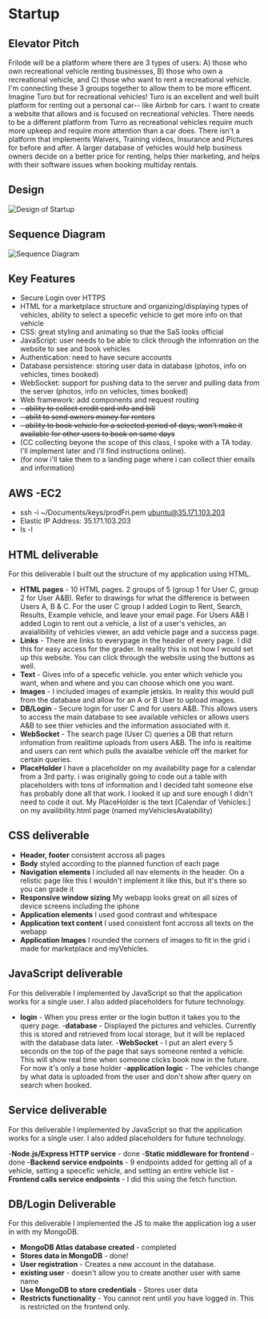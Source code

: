 # Startup
## Elevator Pitch
Frilode will be a platform where there are 3 types of users: A) those who own recreational vehicle renting businesses, B) those who own a recreational vehicle, and C) those who want to rent a recreational vehicle. I'm connecting these 3 groups together to allow them to be more efficent. Imagine Turo but for recreational vehicles! Turo is an excellent and well built platform for renting out a personal car-- like Airbnb for cars. I want to create a website that allows and is focused on recreational vehicles. There needs to be a different platform from Turro as recreational vehicles require much more upkeep and require more attention than a car does. There isn't a platform that implements Waivers, Training videos, Insurance and Pictures for before and after. A larger database of vehicles would help business owners decide on a better price for renting, helps thier marketing, and helps with their software issues when booking multiday rentals.

## Design
![Design of Startup](sketches/Design-1.jpg)
## Sequence Diagram
![Sequence Diagram](sketches/sequenceDiagram-1.jpg)

## Key Features
- Secure Login over HTTPS
- HTML for a marketplace structure and organizing/displaying types of vehicles, ability to select a specefic vehicle to get more info on that vehicle
- CSS: great styling and animating so that the SaS looks official
- JavaScript: user needs to be able to click through the infomration on the website to see and book vehicles
- Authentication: need to have secure accounts
- Database persistence: storing user data in database (photos, info on vehicles, times booked)
- WebSocket: support for pushing data to the server and pulling data from the server (photos, info on vehicles, times booked)
- Web framework: add components and request routing
- ~~- ability to collect credit card info and bill~~
- ~~- abilit to send owners money for renters~~
- ~~- ability to book vehicle for a selected period of days, won't make it available for other users to book on same days~~
- (CC collecting beyone the scope of this class, I spoke with a TA today. I'll implement later and i'll find instructions online).
- (for now i'll take them to a landing page where i can collect thier emails and information)

<!-- Questions: 
security?
how to automate a new page so it's not hard coded? 
Is there a better liscence i can use? one that won't allow anyone to copy and profit off my code? -->

## AWS -EC2
- ssh -i ~/Documents/keys/prodFri.pem ubuntu@35.171.103.203
- Elastic IP Address: 35.171.103.203
- ls -l

## HTML deliverable

For this deliverable I built out the structure of my application using HTML.

- **HTML pages** - 10 HTML pages. 2 groups of 5 (group 1 for User C, group 2 for User A&B). Refer to drawings for what the difference is between Users A, B & C. For the user C group I added Login to Rent, Search, Results, Example vehicle, and leave your email page. For Users A&B I added Login to rent out a vehicle, a list of a user's vehicles, an avaialibility of vehicles viewer, an add vehicle page and a success page.
- **Links** - There are links to everypage in the header of every page. I did this for easy access for the grader. In reality this is not how I would set up this website. You can click through the website using the buttons as well.
- **Text** - Gives info of a specefic vehicle. you enter which vehicle you want, when and where and you can choose which one you want.
- **Images** - I included images of example jetskis. In reality this would pull from the database and allow for an A or B User to upload images.
- **DB/Login** - Secure login for user C and for users A&B. This allows users to access the main database to see available vehicles or allows users A&B to see thier vehicles and the information associated with it.
- **WebSocket** - The search page (User C) queries a DB that return infomation from realitime uploads from users A&B. The info is realtime and users can rent which pulls the avaialbe vehicle off the market for certain queries.
- **PlaceHolder** I have a placeholder on my availability page for a calendar from a 3rd party. i was originally going to code out a table with placeholders with tons of information and I decided taht someone else has probably done all that work. I looked it up and sure enough I didn't need to code it out. My PlaceHolder is the text [Calendar of Vehicles:] on my availibility.html page (named myVehiclesAvalability)


## CSS deliverable
- **Header, footer** consistent accross all pages
- **Body** styled according to the planned function of each page
- **Navigation elements** I included all nav elements in the header. On a relistic page like this I wouldn't implement it like this, but it's there so you can grade it
- **Responsive window sizing** My webapp looks great on all sizes of device screens including the iphone
- **Application elements** I used good contrast and whitespace
- **Application text content** I used consistent font accross all texts on the webapp
- **Application Images** I rounded the corners of images to fit in the grid i made for marketplace and myVehicles.


## JavaScript deliverable
For this deliverable I implemented by JavaScript so that the application works for a single user. I also added placeholders for future technology.

- **login** - When you press enter or the login button it takes you to the query page.
-**database** - Displayed the pictures and vehicles. Currently this is stored and retrieved from local storage, but it will be replaced with the database data later.
-**WebSocket** - I put an alert every 5 seconds on the top of the page that says someone rented a vehicle. This will show real time when someone clicks book now in the future. For now it's only a base holder
-**application logic** - The vehicles change by what data is uploaded from the user and don't show after query on search when booked.


## Service deliverable
For this deliverable I implemented by JavaScript so that the application works for a single user. I also added placeholders for future technology.

-**Node.js/Express HTTP service** - done
-**Static middleware for frontend** - done
-**Backend service endpoints** - 9 endpoints added for getting all of a vehicle, setting a specefic vehicle, and setting an entire vehicle list
-**Frontend calls service endpoints** - I did this using the fetch function.


## DB/Login Deliverable
For this deliverable I implemented the JS to make the application log a user in with my MongoDB.

- **MongoDB Atlas database created** - completed
- **Stores data in MongoDB** - done!
- **User registration** - Creates a new account in the database.
- **existing user** - doesn't allow you to create another user with same name
- **Use MongoDB to store credentials** - Stores user data
- **Restricts functionality** - You cannot rent until you have logged in. This is restricted on the frontend only. 